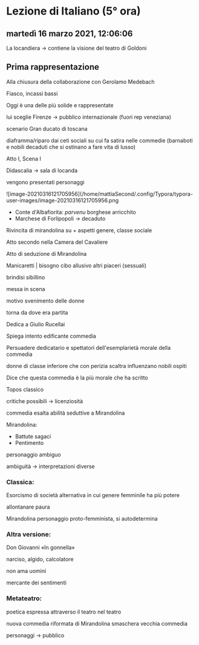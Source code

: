 # Lezione di Italiano (5° ora)

## martedì 16 marzo 2021, 12:06:06

La locandiera -> contiene la visione del teatro di Goldoni 



## Prima rappresentazione

Alla chiusura della collaborazione con Gerolamo Medebach

Fiasco, incassi bassi

Oggi è una delle più solide e rappresentate

lui sceglie Firenze -> pubblico internazionale (fuori rep veneziana)

scenario Gran ducato di toscana

diaframma/riparo dai ceti sociali su cui fa satira nelle commedie (barnaboti e nobili decaduti che si ostinano a fare vita di lusso)



Atto I, Scena I

Didascalia -> sala di locanda

vengono presentati personaggi

![image-20210316121705956](/home/mattiaSecond/.config/Typora/typora-user-images/image-20210316121705956.png

* Conte d'Albafiorita: *parvenu* borghese arricchito
* Marchese di Forlipopoli -> decaduto



Rivincita di mirandolina su + aspetti genere, classe sociale



Atto secondo nella Camera del Cavaliere



Atto di seduzione di Mirandolina



Manicaretti | bisogno cibo allusivo altri piaceri (sessuali)

brindisi sibillino



messa in scena



motivo svenimento delle donne



torna da dove era partita

Dedica a Giulio Rucellai

Spiega intento edificante commedia 

Persuadere dedicatario e spettatori dell'esemplarietà morale della commedia



donne di classe inferiore che con perizia scaltra influenzano nobili ospiti

Dice che questa commedia è la più morale che ha scritto

Topos classico



critiche possibili -> licenziosità

commedia esalta abilità seduttive a Mirandolina



Mirandolina:

* Battute sagaci
* Pentimento

personaggio ambiguo



ambiguità -> interpretazioni diverse



### Classica:

Esorcismo di società alternativa in cui genere femminile ha più potere

allontanare paura



Mirandolina personaggio proto-femminista, si autodetermina

### Altra versione:

Don Giovanni «In gonnella»

narciso, algido, calcolatore

non ama uomini

mercante dei sentimenti

### Metateatro: 

poetica espressa attraverso il teatro nel teatro

nuova commedia riformata di Mirandolina smaschera vecchia commedia

personaggi -> pubblico